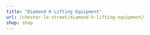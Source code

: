 ```yaml
---
title: "Diamond H Lifting Equipment"
url: /chester-le-street/diamond-h-lifting-equipment/
shop: shop
---
```

